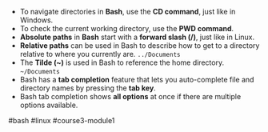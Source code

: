 -   To navigate directories in **Bash**, use the **CD command**, just like in Windows.
-   To check the current working directory, use the **PWD command**.
-   **Absolute paths** in **Bash** start with a **forward slash (/)**, just like in Linux.
-  **Relative paths** can be used in Bash to describe how to get to a directory relative to where you currently are. `../Documents`
-   The **Tilde (~)** is used in Bash to reference the home directory. `~/Documents`
-   Bash has a **tab completion** feature that lets you auto-complete file and directory names by pressing the **tab key**.
-   Bash tab completion shows **all options** at once if there are multiple options available.

#bash #linux #course3-module1 
